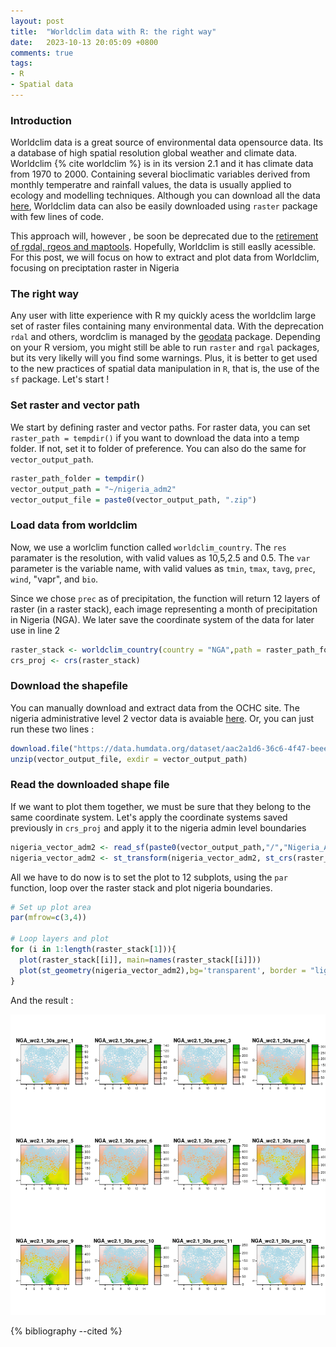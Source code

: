 ```yaml
---
layout: post
title:  "Worldclim data with R: the right way"
date:   2023-10-13 20:05:09 +0800
comments: true
tags:
- R
- Spatial data
---
```


### Introduction

Worldclim data is a great source of environmental data opensource data. Its a database of high spatial resolution global weather and climate data. Worldclim {% cite worldclim %} is in its version 2.1 and it has climate data from 1970 to 2000. Containing several bioclimatic variables derived from monthly temperatre and rainfall values, the data is usually applied to ecology and modelling techniques. Although you can download all the data [here](https://worldclim.org/data/index.html), Worldclim data can also be easily downloaded using `raster` package with few lines of code.

This approach will, however , be soon be deprecated due to the [retirement of rgdal, rgeos and maptools](https://r-spatial.org/r/2022/04/12/evolution.html). Hopefully, Worldclim is still easlly acessible. For this post, we will focus on how to extract and plot data from Worldclim, focusing on preciptation raster in Nigeria


### The right way

Any user with litte experience with R my quickly acess the worldclim large set of raster files containing many environmental data. With the deprecation `rdal` and others, wordclim is managed by the [geodata](https://cran.r-project.org/web/packages/geodata/geodata.pdf) package. Depending on your R versiom, you might still be able to run `raster` and `rgal` packages, but its very likelly will you find some warnings. Plus, it is better to get used to the new practices of spatial data manipulation in `R`, that is, the use of the `sf` package. Let's start !

### Set raster and vector path

We start by defining raster and vector paths. For raster data, you can set `raster_path = tempdir()` if you want to download the data into a temp folder. If not, set it to folder of preference. You can also do the same for `vector_output_path`. 

```r
raster_path_folder = tempdir() 
vector_output_path = "~/nigeria_adm2"
vector_output_file = paste0(vector_output_path, ".zip")
```

### Load data from worldclim

Now, we use a worlclim function called `worldclim_country`. The `res` paramater is the resolution, with valid values as 10,5,2.5 and 0.5. The `var` parameter is the variable name, with valid values as `tmin`, `tmax`, `tavg`, `prec`, `wind`,
"vapr", and `bio`. 

Since we chose `prec` as of precipitation, the function will return 12 layers of raster (in a raster stack), each image representing a month of precipitation in Nigeria (NGA). We later save the coordinate system of the data for later use in line 2

```r
raster_stack <- worldclim_country(country = "NGA",path = raster_path_folder ,version="2.1",res=0.5,var="prec")
crs_proj <- crs(raster_stack)
```

### Download the shapefile

You can manually download and extract data from the OCHC site. The nigeria administrative level 2 vector data is avaiable [here](https://data.humdata.org/dataset/nigeria-admin-level-2). Or, you can just run these two lines : 


```r
download.file("https://data.humdata.org/dataset/aac2a1d6-36c6-4f47-beee-34415742180d/resource/d7011402-0a22-4927-82eb-1359d17ff5cd/download/nigeria_admin_level_2.zip" , destfile=vector_output_file)
unzip(vector_output_file, exdir = vector_output_path)
```

### Read the downloaded shape file

If we want to plot them together, we must be sure that they belong to the same coordinate system. Let's apply the coordinate systems saved previously in `crs_proj` and apply it to the nigeria admin level boundaries

```r
nigeria_vector_adm2 <- read_sf(paste0(vector_output_path,"/","Nigeria_Admin_Level_2.shp"))
nigeria_vector_adm2 <- st_transform(nigeria_vector_adm2, st_crs(raster_stack))
```

All we have to do now is to set the plot to 12 subplots, using the `par` function, loop over the raster stack and plot nigeria boundaries.

```r
# Set up plot area
par(mfrow=c(3,4))

# Loop layers and plot
for (i in 1:length(raster_stack[1])){
  plot(raster_stack[[i]], main=names(raster_stack[[i]]))
  plot(st_geometry(nigeria_vector_adm2),bg='transparent', border = "lightblue", add=T)
}
```
And the result :

<p align="center">
  <img src="/img/worldclim.png">
</p>

{% bibliography --cited %}

